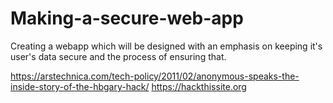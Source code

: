 # Making-a-secure-web-app
Creating a webapp which will be designed with an emphasis on keeping it's user's data secure and the process of ensuring that.


https://arstechnica.com/tech-policy/2011/02/anonymous-speaks-the-inside-story-of-the-hbgary-hack/
https://hackthissite.org
